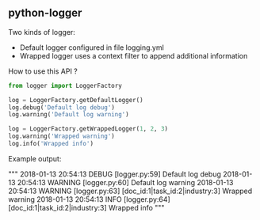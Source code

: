 ## python-logger

Two kinds of logger:
   - Default logger configured in file logging.yml
   - Wrapped logger uses a context filter to append additional information

How to use this API ?

```python
from logger import LoggerFactory

log = LoggerFactory.getDefaultLogger()
log.debug('Default log debug')
log.warning('Default log warning')

log = LoggerFactory.getWrappedLogger(1, 2, 3)
log.warning('Wrapped warning')
log.info('Wrapped info')
```

Example output:

"""
2018-01-13 20:54:13 DEBUG    [logger.py:59] Default log debug
2018-01-13 20:54:13 WARNING  [logger.py:60] Default log warning
2018-01-13 20:54:13 WARNING  [logger.py:63] [doc_id:1|task_id:2|industry:3] Wrapped warning
2018-01-13 20:54:13 INFO     [logger.py:64] [doc_id:1|task_id:2|industry:3] Wrapped info
"""